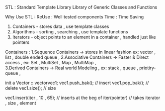 <!-- STL -->
STL : Standard Template Library 
Library of Generic Classes and Functions 

Why Use STL : 
    ReUse : Well tested components 
    Time  : Time Saving 

<!-- Components of STL -->

1. Containers - stores data , use template classes  
2. Algorithms - sorting , searching , use template functions 
3. Iterators  - object points to an element in a container , handled just like pointers 

Containers : 
1.Sequence Containers -> stores in linear fashion ex: vector , list , double ended queue , 
2.Associative Containers -> Faster & Direct access , ex: Set , MultiSet , Map , MultiMap ,  
3.Derived Containers -> Real world Modeling , ex: stack , queue , priotiry-queue , 



<!-- Vectors -->
init a Vector :: vector<int>vec1;
vec1.push_bak(); // insert
vec1.pop_bak(); // delete
vec1.size(); // size

vec1.insert(iter , 10 , 65);
    // inserts at the beg of iter(pointer) 
    // takes iterator , size , element 

